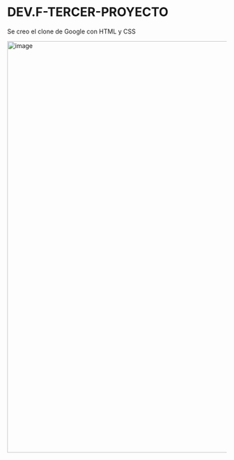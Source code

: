 # DEV.F-TERCER-PROYECTO
Se creo el clone de Google con HTML y CSS

<img width="946" alt="image" src="https://github.com/JMisaelAlfaro/DEV.F-TERCER-PROYECTO/assets/106613674/e68e8b22-7b19-48fe-aba1-6d2444c606d4">


